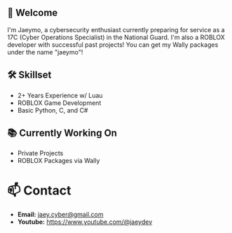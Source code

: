 ## 👋 Welcome

I'm Jaeymo, a cybersecurity enthusiast currently preparing for service as a 17C (Cyber Operations Specialist) in the National Guard. I'm also a ROBLOX developer with successful past projects!
You can get my Wally packages under the name "jaeymo"!

## 🛠️ Skillset

- 2+ Years Experience w/ Luau
- ROBLOX Game Development
- Basic Python, C, and C#

## 📚 Currently Working On

- Private Projects
- ROBLOX Packages via Wally

# 📫 Contact 

- **Email:** jaey.cyber@gmail.com
- **Youtube:** https://www.youtube.com/@jaeydev


